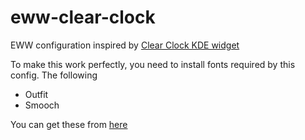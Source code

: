 # eww-clear-clock
EWW configuration inspired by [Clear Clock KDE widget](https://github.com/qewer33/ClearClock)

To make this work perfectly, you need to install fonts required by this config.
The following
- Outfit
- Smooch

You can get these from [here](https://github.com/qewer33/ClearClock/tree/main/package/contents/fonts)
